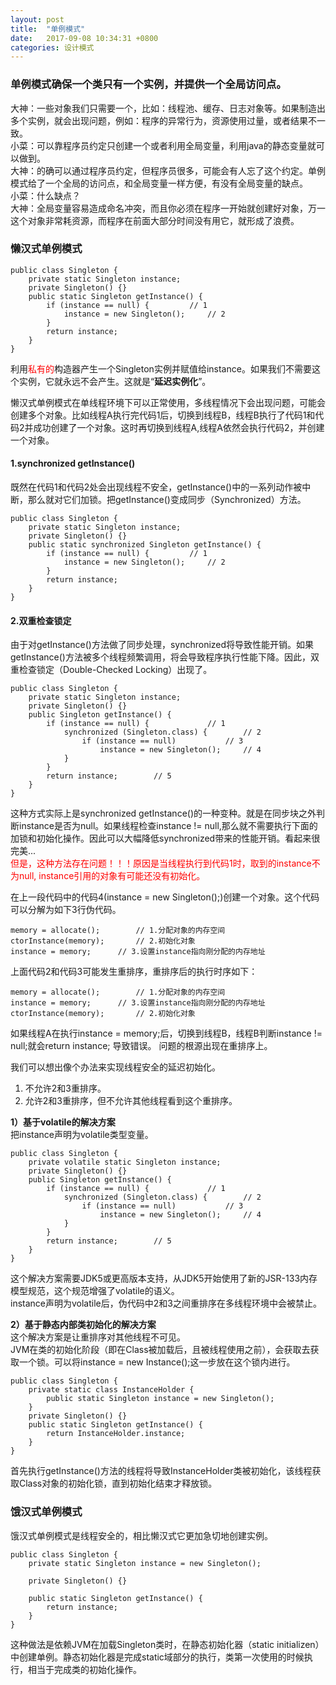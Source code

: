 ```yaml
---
layout: post
title:  "单例模式"
date:   2017-09-08 10:34:31 +0800
categories: 设计模式
---
```


### 单例模式确保一个类只有一个实例，并提供一个全局访问点。  

大神：一些对象我们只需要一个，比如：线程池、缓存、日志对象等。如果制造出多个实例，就会出现问题，例如：程序的异常行为，资源使用过量，或者结果不一致。  
小菜：可以靠程序员约定只创建一个或者利用全局变量，利用java的静态变量就可以做到。  
大神：的确可以通过程序员约定，但程序员很多，可能会有人忘了这个约定。单例模式给了一个全局的访问点，和全局变量一样方便，有没有全局变量的缺点。  
小菜：什么缺点？  
大神：全局变量容易造成命名冲突，而且你必须在程序一开始就创建好对象，万一这个对象非常耗资源，而程序在前面大部分时间没有用它，就形成了浪费。  

### 懒汉式单例模式

	public class Singleton {
	    private static Singleton instance;
	    private Singleton() {}
	    public static Singleton getInstance() {
	        if (instance == null) {			// 1
	            instance = new Singleton();		// 2
	        }
	        return instance;
	    }
	}

利用<font color="red">私有的</font>构造器产生一个Singleton实例并赋值给instance。如果我们不需要这个实例，它就永远不会产生。这就是“**延迟实例化**”。  

懒汉式单例模式在单线程环境下可以正常使用，多线程情况下会出现问题，可能会创建多个对象。比如线程A执行完代码1后，切换到线程B，线程B执行了代码1和代码2并成功创建了一个对象。这时再切换到线程A,线程A依然会执行代码2，并创建一个对象。  

#### 1.synchronized getInstance()
既然在代码1和代码2处会出现线程不安全，getInstance()中的一系列动作被中断，那么就对它们加锁。把getInstance()变成同步（Synchronized）方法。

	public class Singleton {
	    private static Singleton instance;
	    private Singleton() {}
	    public static synchronized Singleton getInstance() {
	        if (instance == null) {			// 1
	            instance = new Singleton();		// 2
	        }
	        return instance;
	    }
	}

#### 2.双重检查锁定
由于对getInstance()方法做了同步处理，synchronized将导致性能开销。如果getInstance()方法被多个线程频繁调用，将会导致程序执行性能下降。因此，双重检查锁定（Double-Checked Locking）出现了。

	public class Singleton {
	    private static Singleton instance;
	    private Singleton() {}
	    public Singleton getInstance() {
	        if (instance == null) {				// 1
	            synchronized (Singleton.class) {		// 2
	                if (instance == null)			// 3
	                    instance = new Singleton();		// 4
	            }
	        }
	        return instance;		// 5
	    }
	}

这种方式实际上是synchronized getInstance()的一种变种。就是在同步块之外判断instance是否为null。如果线程检查instance != null,那么就不需要执行下面的加锁和初始化操作。因此可以大幅降低synchronized带来的性能开销。看起来很完美...  
<font color="red">但是，这种方法存在问题！！！原因是当线程执行到代码1时，取到的instance不为null, instance引用的对象有可能还没有初始化。</font>   
  
在上一段代码中的代码4(instance = new Singleton();)创建一个对象。这个代码可以分解为如下3行伪代码。  

	memory = allocate();		// 1.分配对象的内存空间
	ctorInstance(memory);		// 2.初始化对象
	instance = memory;		// 3.设置instance指向刚分配的内存地址

上面代码2和代码3可能发生重排序，重排序后的执行时序如下：  

	memory = allocate();		// 1.分配对象的内存空间
	instance = memory;		// 3.设置instance指向刚分配的内存地址
	ctorInstance(memory);		// 2.初始化对象

如果线程A在执行instance = memory;后，切换到线程B，线程B判断instance != null;就会return instance; 导致错误。 问题的根源出现在重排序上。  

我们可以想出像个办法来实现线程安全的延迟初始化。  
<ol>
<li>不允许2和3重排序。</li>
<li>允许2和3重排序，但不允许其他线程看到这个重排序。</li>
</ol>

**1）基于volatile的解决方案**  
把instance声明为volatile类型变量。  

	public class Singleton {
	    private volatile static Singleton instance;
	    private Singleton() {}
	    public Singleton getInstance() {
	        if (instance == null) {				// 1
	            synchronized (Singleton.class) {		// 2
	                if (instance == null)			// 3
	                    instance = new Singleton();		// 4
	            }
	        }
	        return instance;		// 5
	    }
	}

这个解决方案需要JDK5或更高版本支持，从JDK5开始使用了新的JSR-133内存模型规范，这个规范增强了volatile的语义。  
instance声明为volatile后，伪代码中2和3之间重排序在多线程环境中会被禁止。  

**2）基于静态内部类初始化的解决方案**  
这个解决方案是让重排序对其他线程不可见。  
JVM在类的初始化阶段（即在Class被加载后，且被线程使用之前），会获取去获取一个锁。可以将instance = new Instance();这一步放在这个锁内进行。

	public class Singleton {
        private static class InstanceHolder {
            public static Singleton instance = new Singleton();
        }
	    private Singleton() {}
	    public static Singleton getInstance() {
	        return InstanceHolder.instance;
	    }
	}

首先执行getInstance()方法的线程将导致InstanceHolder类被初始化，该线程获取Class对象的初始化锁，直到初始化结束才释放锁。  

### 饿汉式单例模式
饿汉式单例模式是线程安全的，相比懒汉式它更加急切地创建实例。

	public class Singleton {
        private static Singleton instance = new Singleton();

	    private Singleton() {}

	    public static Singleton getInstance() {
	        return instance;
	    }
	}

这种做法是依赖JVM在加载Singleton类时，在静态初始化器（static initializen）中创建单例。静态初始化器是完成static域部分的执行，类第一次使用的时候执行，相当于完成类的初始化操作。  